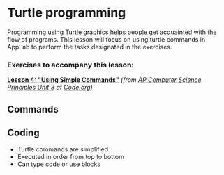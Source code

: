 # Turtle programming

Programming using [Turtle graphics](https://en.wikipedia.org/wiki/Turtle_graphics) helps people get acquainted with the flow of programs. This lesson will focus on using turtle commands in AppLab to perform the tasks designated in the exercises.

### Exercises to accompany this lesson:

**[Lesson 4: "Using Simple Commands"](https://studio.code.org/s/csp3-2019/stage/4/puzzle/1)** _(from [AP Computer Science Principles Unit 3](https://studio.code.org/s/csp3-2019) at [Code.org](https://code.org))_

## Commands



## Coding

* Turtle commands are simplified
* Executed in order from top to bottom
* Can type code or use blocks

